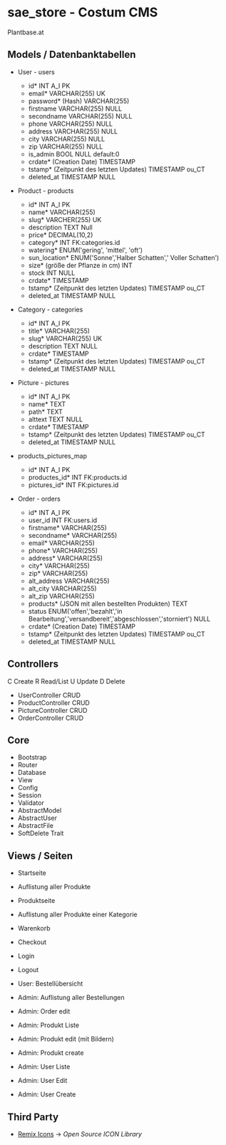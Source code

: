 # sae_store - Costum CMS

Plantbase.at

## Models / Datenbanktabellen

+ User - users
  + id* INT A_I PK
  + email* VARCHAR(255) UK
  + password* (Hash) VARCHAR(255)
  + firstname VARCHAR(255) NULL
  + secondname VARCHAR(255) NULL
  + phone VARCHAR(255) NULL
  + address  VARCHAR(255) NULL
  + city VARCHAR(255) NULL
  + zip VARCHAR(255) NULL
  + is_admin BOOL NULL default:0
  + crdate* (Creation Date) TIMESTAMP
  + tstamp* (Zeitpunkt des letzten Updates) TIMESTAMP ou_CT
  + deleted_at TIMESTAMP NULL

+ Product - products
  + id* INT A_I PK
  + name* VARCHAR(255)
  + slug* VARCHER(255) UK
  + description TEXT Null
  + price* DECIMAL(10,2)
  + category* INT FK:categories.id
  + watering* ENUM('gering', 'mittel', 'oft')
  + sun_location* ENUM('Sonne','Halber Schatten',' Voller Schatten')
  + size* (größe der Pflanze in cm) INT
  + stock INT NULL
  + crdate* TIMESTAMP
  + tstamp* (Zeitpunkt des letzten Updates) TIMESTAMP ou_CT
  + deleted_at TIMESTAMP NULL

+ Category - categories
  + id* INT A_I PK
  + title* VARCHAR(255)
  + slug* VARCHAR(255) UK
  + description TEXT NULL
  + crdate* TIMESTAMP
  + tstamp* (Zeitpunkt des letzten Updates) TIMESTAMP ou_CT
  + deleted_at TIMESTAMP NULL

+ Picture - pictures
  + id* INT A_I PK
  + name* TEXT
  + path* TEXT
  + alttext TEXT NULL
  + crdate* TIMESTAMP
  + tstamp* (Zeitpunkt des letzten Updates) TIMESTAMP ou_CT
  + deleted_at TIMESTAMP NULL

+ products_pictures_map
  + id* INT A_I PK
  + productes_id* INT FK:products.id
  + pictures_id* INT FK:pictures.id

+ Order - orders
  + id* INT A_I PK
  + user_id INT FK:users.id
  + firstname* VARCHAR(255)
  + secondname* VARCHAR(255)
  + email* VARCHAR(255)
  + phone* VARCHAR(255)
  + address*  VARCHAR(255)
  + city* VARCHAR(255)
  + zip* VARCHAR(255)
  + alt_address  VARCHAR(255)
  + alt_city VARCHAR(255)
  + alt_zip VARCHAR(255)
  + products* (JSON mit allen bestellten Produkten) TEXT
  + status ENUM('offen','bezahlt','in Bearbeitung','versandbereit','abgeschlossen','storniert') NULL
  + crdate* (Creation Date) TIMESTAMP
  + tstamp* (Zeitpunkt des letzten Updates) TIMESTAMP ou_CT
  + deleted_at TIMESTAMP NULL

## Controllers
C Create R Read/List U Update D Delete
+ UserController CRUD
+ ProductController CRUD
+ PictureController CRUD
+ OrderController CRUD

## Core
+ Bootstrap
+ Router
+ Database
+ View
+ Config
+ Session
+ Validator
+ AbstractModel
+ AbstractUser
+ AbstractFile
+ SoftDelete Trait

## Views / Seiten
+ Startseite
+ Auflistung aller Produkte
+ Produktseite
+ Auflistung aller Produkte einer Kategorie
+ Warenkorb
+ Checkout
+ Login
+ Logout
+ User: Bestellübersicht

+ Admin: Auflistung aller Bestellungen
+ Admin: Order edit
+ Admin: Produkt Liste
+ Admin: Produkt edit (mit Bildern)
+ Admin: Produkt create
+ Admin: User Liste
+ Admin: User Edit
+ Admin: User Create

## Third Party 
+ [Remix Icons](https://github.com/Remix-Design/remixicon) -> _Open Source ICON Library_